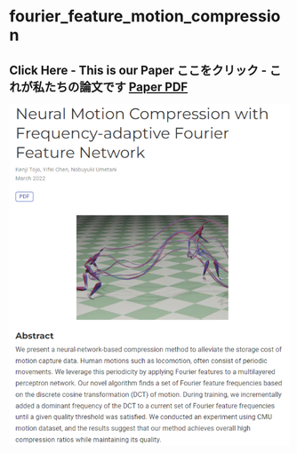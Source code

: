 # fourier_feature_motion_compression
**Click Here - This is our Paper**
**ここをクリック - これが私たちの論文です**
[Paper PDF](paper/2022_egshort_neuralcompression.pdf)
-------
![s](img/thum.png)


